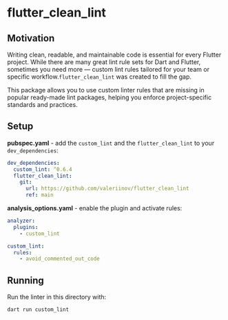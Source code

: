 # flutter_clean_lint

## Motivation

Writing clean, readable, and maintainable code is essential for every Flutter project.
While there are many great lint rule sets for Dart and Flutter, sometimes you need more — custom
lint rules tailored for your team or specific workflow.`flutter_clean_lint` was created to fill the
gap.

This package allows you to use custom linter rules that are missing in popular ready-made lint
packages, helping you enforce project-specific standards and practices.

## Setup

**pubspec.yaml** - add the `custom_lint` and the `flutter_clean_lint` to your `dev_dependencies`:

```yaml
dev_dependencies:
  custom_lint: ^0.6.4
  flutter_clean_lint:
    git:
      url: https://github.com/valeriinov/flutter_clean_lint
      ref: main
```

**analysis_options.yaml** - enable the plugin and activate rules:

```yaml
analyzer:
  plugins:
    - custom_lint

custom_lint:
  rules:
    - avoid_commented_out_code
```

## Running

Run the linter in this directory with:

```bash
dart run custom_lint
```